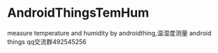 # AndroidThingsTemHum
measure temperature and humidity by androidthing,温湿度测量 android things qq交流群492545256
